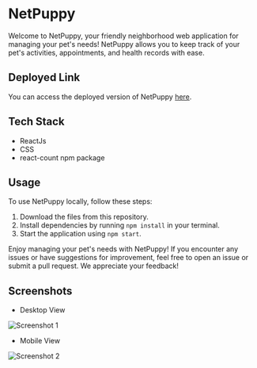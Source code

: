 # NetPuppy

Welcome to NetPuppy, your friendly neighborhood web application for managing your pet's needs! NetPuppy allows you to keep track of your pet's activities, appointments, and health records with ease.

## Deployed Link

You can access the deployed version of NetPuppy [here](https://deluxe-lollipop-0f5dc9.netlify.app/).

## Tech Stack

- ReactJs
- CSS
- react-count npm package
  
## Usage

To use NetPuppy locally, follow these steps:

1. Download the files from this repository.
2. Install dependencies by running `npm install` in your terminal.
3. Start the application using `npm start`.

Enjoy managing your pet's needs with NetPuppy! If you encounter any issues or have suggestions for improvement, feel free to open an issue or submit a pull request. We appreciate your feedback!

## Screenshots

- Desktop View
  
![Screenshot 1](https://github.com/viveKing21/react-netpuppy/blob/main/screenshots/desktop.png)

- Mobile View
  
![Screenshot 2](https://github.com/viveKing21/react-netpuppy/blob/main/screenshots/mobile.png)
